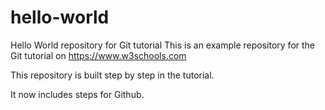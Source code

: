 # hello-world
Hello World repository for Git tutorial
This is an example repository for the Git tutorial on https://www.w3schools.com

This repository is built step by step in the tutorial.

It now includes steps for Github.
